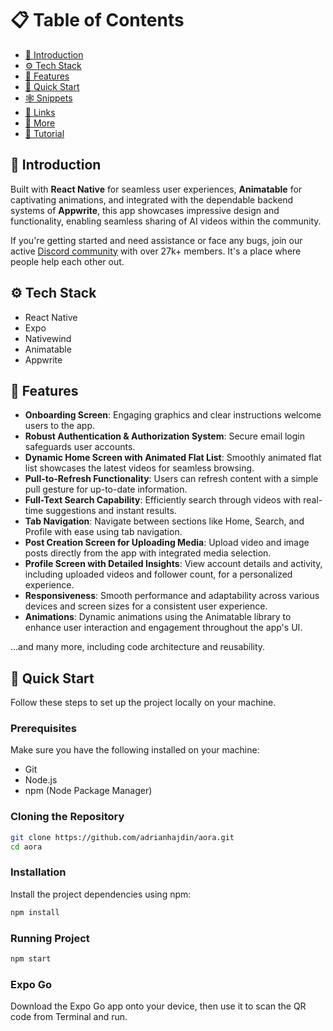 # 📋 Table of Contents

- [🤖 Introduction](#-introduction)
- [⚙️ Tech Stack](#-tech-stack)
- [🔋 Features](#-features)
- [🤸 Quick Start](#-quick-start)
- [🕸️ Snippets](#️-snippets)
- [🔗 Links](#-links)
- [🚀 More](#-more)
- [🚨 Tutorial](#-tutorial)

## 🤖 Introduction

Built with **React Native** for seamless user experiences, **Animatable** for captivating animations, and integrated with the dependable backend systems of **Appwrite**, this app showcases impressive design and functionality, enabling seamless sharing of AI videos within the community.

If you're getting started and need assistance or face any bugs, join our active [Discord community](#) with over 27k+ members. It's a place where people help each other out.

## ⚙️ Tech Stack

- React Native
- Expo
- Nativewind
- Animatable
- Appwrite

## 🔋 Features

- **Onboarding Screen**: Engaging graphics and clear instructions welcome users to the app.
- **Robust Authentication & Authorization System**: Secure email login safeguards user accounts.
- **Dynamic Home Screen with Animated Flat List**: Smoothly animated flat list showcases the latest videos for seamless browsing.
- **Pull-to-Refresh Functionality**: Users can refresh content with a simple pull gesture for up-to-date information.
- **Full-Text Search Capability**: Efficiently search through videos with real-time suggestions and instant results.
- **Tab Navigation**: Navigate between sections like Home, Search, and Profile with ease using tab navigation.
- **Post Creation Screen for Uploading Media**: Upload video and image posts directly from the app with integrated media selection.
- **Profile Screen with Detailed Insights**: View account details and activity, including uploaded videos and follower count, for a personalized experience.
- **Responsiveness**: Smooth performance and adaptability across various devices and screen sizes for a consistent user experience.
- **Animations**: Dynamic animations using the Animatable library to enhance user interaction and engagement throughout the app's UI.

…and many more, including code architecture and reusability.

## 🤸 Quick Start

Follow these steps to set up the project locally on your machine.

### Prerequisites

Make sure you have the following installed on your machine:

- Git
- Node.js
- npm (Node Package Manager)

### Cloning the Repository

```bash
git clone https://github.com/adrianhajdin/aora.git
cd aora
```

### Installation

Install the project dependencies using npm:

```bash
npm install
```

### Running Project

```bash
npm start
```

### Expo Go

Download the Expo Go app onto your device, then use it to scan the QR code from Terminal and run.
